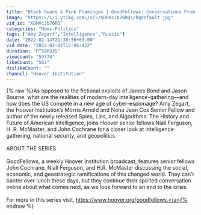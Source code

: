 ```yaml
---
title: "Black Swans & Pink Flamingos | GoodFellows: Conversations From The Hoover Institution"
image: "https:\/\/i.ytimg.com\/vi\/KDHVcJb76RQ\/hqdefault.jpg"
vid_id: "KDHVcJb76RQ"
categories: "News-Politics"
tags: ["Amy Zegart","Intelligence","Russia"]
date: "2022-02-14T21:38:36+03:00"
vid_date: "2022-02-02T17:06:42Z"
duration: "PT58M33S"
viewcount: "59774"
likeCount: "562"
dislikeCount: ""
channel: "Hoover Institution"
---
```

{% raw %}As opposed to the fictional exploits of James Bond and Jason Bourne, what are the realities of modern-day intelligence-gathering—and how does the US compete in a new age of cyber-espionage? Amy Zegart, the Hoover Institution’s Morris Arnold and Nona Jean Cox Senior Fellow and author of the newly released Spies, Lies, and Algorithms: The History and Future of American Intelligence, joins Hoover senior fellows Niall Ferguson, H .R. McMaster, and John Cochrane for a closer look at intelligence gathering, national security, and geopolitics.<br /><br />ABOUT THE SERIES<br /><br />GoodFellows, a weekly Hoover Institution broadcast, features senior fellows John Cochrane, Niall Ferguson, and H.R. McMaster discussing the social, economic, and geostrategic ramifications of this changed world. They can’t banter over lunch these days, but they continue their spirited conversation online about what comes next, as we look forward to an end to the crisis. <br /><br />For more in this series visit, <a rel="nofollow" target="blank" href="https://www.hoover.org/goodfellows.">https://www.hoover.org/goodfellows.</a>{% endraw %}
